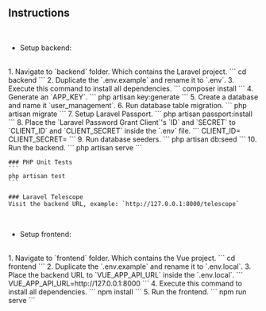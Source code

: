 ## Instructions

<br>

- Setup backend:
<br>
    1. Navigate to `backend` folder. Which contains the Laravel project.
    ```
    cd backend
    ```
    2. Duplicate the `.env.example` and rename it to `.env`.
    3. Execute this command to install all dependencies.
    ```
    composer install
    ```
    4. Generate an `APP_KEY`.
    ```
    php artisan key:generate
    ```
    5. Create a database and name it `user_management`.
    6. Run database table migration.
    ```
    php artisan migrate
    ```
    7. Setup Laravel Passport.
    ```
    php artisan passport:install
    ```
    8. Place the `Laravel Password Grant Client`'s `ID` and `SECRET` to `CLIENT_ID` and `CLIENT_SECRET` inside the `.env` file.
    ```
    CLIENT_ID=<id here>
    CLIENT_SECRET=<secret here>
    ```
    9. Run database seeders.
    ```
    php artisan db:seed
    ```
    10. Run the backend.
    ```
    php artisan serve
    ```

    ### PHP Unit Tests
    ```
    php artisan test
    ```

    ### Laravel Telescope
    Visit the backend URL, example: `http://127.0.0.1:8000/telescope`

<br>

- Setup frontend:
<br>
    1. Navigate to `frontend` folder. Which contains the Vue project.
    ```
    cd frontend
    ```
    2. Duplicate the `.env.example` and rename it to `.env.local`.
    3. Place the backend URL to `VUE_APP_API_URL` inside the `.env.local`.
    ```
    VUE_APP_API_URL=http://127.0.0.1:8000
    ```
    4. Execute this command to install all dependencies.
    ```
    npm install
    ```
    5. Run the frontend.
    ```
    npm run serve
    ```
